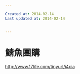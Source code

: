 ```yaml
---

Created at: 2014-02-14
Last updated at: 2014-02-14


---
```


# 鯖魚團購


http://www.17life.com/tinyurl/i4cia


